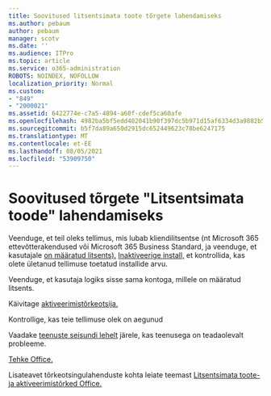```yaml
---
title: Soovitused litsentsimata toote tõrgete lahendamiseks
ms.author: pebaum
author: pebaum
manager: scotv
ms.date: ''
ms.audience: ITPro
ms.topic: article
ms.service: o365-administration
ROBOTS: NOINDEX, NOFOLLOW
localization_priority: Normal
ms.custom:
- "849"
- "2000021"
ms.assetid: 6422774e-c7a5-4894-a60f-cdef5ca60afe
ms.openlocfilehash: 4982ba5bf5edd402041b90f397dc5b971d15af6334d3a9882b59de182fec8c7a
ms.sourcegitcommit: b5f7da89a650d2915dc652449623c78be6247175
ms.translationtype: MT
ms.contentlocale: et-EE
ms.lasthandoff: 08/05/2021
ms.locfileid: "53909750"
---
```

# <a name="suggestions-for-solving-unlicensed-product-errors"></a>Soovitused tõrgete "Litsentsimata toode" lahendamiseks

Veenduge, et teil oleks tellimus, mis lubab kliendilitsentse (nt Microsoft 365 ettevõtterakendused või Microsoft 365 Business Standard, ja veenduge, et kasutajale [on määratud litsents).](https://docs.microsoft.com/microsoft-365/admin/add-users/add-users) [Inaktiveerige install,](https://docs.microsoft.com/microsoft-365/admin/add-users/delete-a-user) et kontrollida, kas olete ületanud tellimuse toetatud installide arvu.
  
Veenduge, et kasutaja logiks sisse sama kontoga, millele on määratud litsents.
  
Käivitage [aktiveerimistõrkeotsija.](https://aka.ms/SARA-OfficeActivation-Alchemy)
  
Kontrollige, kas teie tellimuse olek on aegunud
  
Vaadake [teenuste seisundi lehelt](https://docs.microsoft.com/office365/enterprise/view-service-health) järele, kas teenusega on teadaolevalt probleeme.
  
[Tehke Office.](https://support.office.com/Article/7821d4b6-7c1d-4205-aa0e-a6b40c5bb88b?wt.mc_id=Alchemy_ClientDIA)
  
Lisateavet tõrkeotsingulahenduste kohta leiate teemast [Litsentsimata toote- ja aktiveerimistõrked Office.](https://support.office.com/Article/0d23d3c0-c19c-4b2f-9845-5344fedc4380?wt.mc_id=Alchemy_ClientDIA)
  